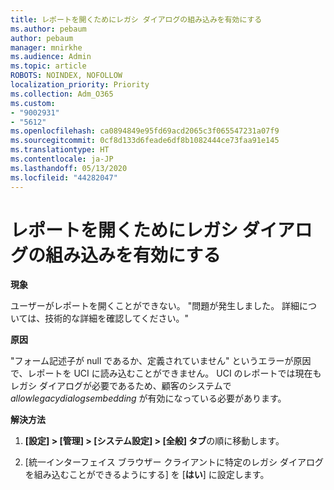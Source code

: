 ```yaml
---
title: レポートを開くためにレガシ ダイアログの組み込みを有効にする
ms.author: pebaum
author: pebaum
manager: mnirkhe
ms.audience: Admin
ms.topic: article
ROBOTS: NOINDEX, NOFOLLOW
localization_priority: Priority
ms.collection: Adm_O365
ms.custom:
- "9002931"
- "5612"
ms.openlocfilehash: ca0894849e95fd69acd2065c3f065547231a07f9
ms.sourcegitcommit: 0cf8d133d6feade6df8b1082444ce73faa91e145
ms.translationtype: HT
ms.contentlocale: ja-JP
ms.lasthandoff: 05/13/2020
ms.locfileid: "44282047"
---
```

# <a name="enable-embedding-legacy-dialogs-to-open-reports"></a>レポートを開くためにレガシ ダイアログの組み込みを有効にする

**現象**

ユーザーがレポートを開くことができない。 "問題が発生しました。 詳細については、技術的な詳細を確認してください。"

**原因**

"フォーム記述子が null であるか、定義されていません" というエラーが原因で、レポートを UCI に読み込むことができません。 UCI のレポートでは現在もレガシ ダイアログが必要であるため、顧客のシステムで *allowlegacydialogsembedding* が有効になっている必要があります。

**解決方法**

1. **[設定] > [管理] > [システム設定] > [全般] タブ**の順に移動します。

2. [統一インターフェイス ブラウザー クライアントに特定のレガシ ダイアログを組み込むことができるようにする] を [**はい**] に設定します。

